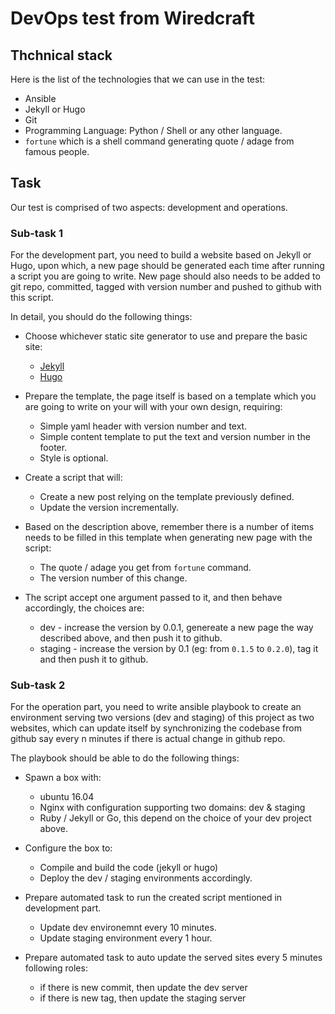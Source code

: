 # DevOps test from Wiredcraft

## Thchnical stack

Here is the list of the technologies that we can use in the test:

* Ansible
* Jekyll or Hugo
* Git
* Programming Language: Python / Shell or any other language.
* `fortune` which is a shell command generating quote / adage from famous people.


## Task

Our test is comprised of two aspects: development and operations.

### Sub-task 1

For the development part, you need to build a website based on Jekyll or Hugo, upon which, a new page should be generated each time after running a script you are going to write. New page should also needs to be added to git repo, committed, tagged with version number and pushed to github with this script.

In detail, you should do the following things:

* Choose whichever static site generator to use and prepare the basic site:
  * [Jekyll](https://jekyllrb.com)
  * [Hugo](https://gohugo.io)

* Prepare the template, the page itself is based on a template which you are going to write on your will with your own design, requiring:
  * Simple yaml header with version number and text.
  * Simple content template to put the text and version number in the footer.
  * Style is optional.

* Create a script that will:
  * Create a new post relying on the template previously defined.
  * Update the version incrementally.

* Based on the description above, remember there is a number of items needs to be filled in this template when generating new page with the script:
  * The quote / adage you get from `fortune` command.
  * The version number of this change.

* The script accept one argument passed to it, and then behave accordingly, the choices are:
  * dev - increase the version by 0.0.1, genereate a new page the way described above, and then push it to github.
  * staging - increase the version by 0.1 (eg: from `0.1.5` to `0.2.0`), tag it and then push it to github.

### Sub-task 2

For the operation part, you need to write ansible playbook to create an environment serving two versions (dev and staging) of this project as two websites, which can update itself by synchronizing the codebase from github say every n minutes if there is actual change in github repo.

The playbook should be able to do the following things:

* Spawn a box with:
  * ubuntu 16.04
  * Nginx with configuration supporting two domains: dev & staging
  * Ruby / Jekyll or Go, this depend on the choice of your dev project above.

* Configure the box to:
  * Compile and build the code (jekyll or hugo)
  * Deploy the dev / staging environments accordingly.

* Prepare automated task to run the created script mentioned in development part.
  * Update dev environemnt every 10 minutes.
  * Update staging environment every 1 hour.

* Prepare automated task to auto update the served sites every 5 minutes following roles:
  * if there is new commit, then update the dev server
  * if there is new tag, then update the staging server
